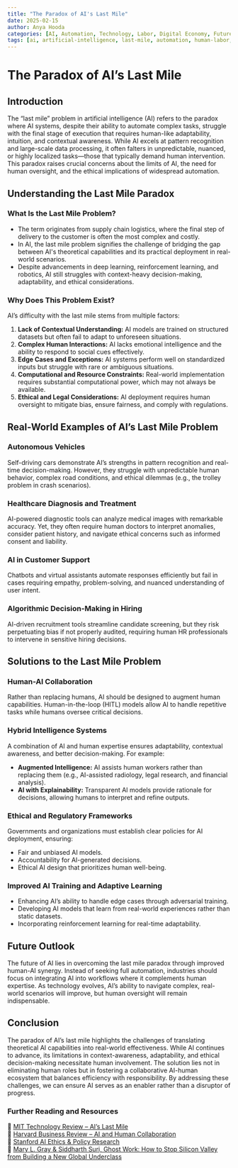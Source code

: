 ```yaml
---
title: "The Paradox of AI's Last Mile"
date: 2025-02-15
author: Anya Hooda
categories: [AI, Automation, Technology, Labor, Digital Economy, Future of Work, Gig Work, Society] 
tags: [ai, artificial-intelligence, last-mile, automation, human-labor, gig-work, digital-economy, robotics, future-of-work]
---
```


# The Paradox of AI’s Last Mile

## Introduction
The “last mile” problem in artificial intelligence (AI) refers to the paradox where AI systems, despite their ability to automate complex tasks, struggle with the final stage of execution that requires human-like adaptability, intuition, and contextual awareness. While AI excels at pattern recognition and large-scale data processing, it often falters in unpredictable, nuanced, or highly localized tasks—those that typically demand human intervention. This paradox raises crucial concerns about the limits of AI, the need for human oversight, and the ethical implications of widespread automation.

## Understanding the Last Mile Paradox
### What Is the Last Mile Problem?
- The term originates from supply chain logistics, where the final step of delivery to the customer is often the most complex and costly.
- In AI, the last mile problem signifies the challenge of bridging the gap between AI's theoretical capabilities and its practical deployment in real-world scenarios.
- Despite advancements in deep learning, reinforcement learning, and robotics, AI still struggles with context-heavy decision-making, adaptability, and ethical considerations.

### Why Does This Problem Exist?
AI’s difficulty with the last mile stems from multiple factors:
1. **Lack of Contextual Understanding:** AI models are trained on structured datasets but often fail to adapt to unforeseen situations.
2. **Complex Human Interactions:** AI lacks emotional intelligence and the ability to respond to social cues effectively.
3. **Edge Cases and Exceptions:** AI systems perform well on standardized inputs but struggle with rare or ambiguous situations.
4. **Computational and Resource Constraints:** Real-world implementation requires substantial computational power, which may not always be available.
5. **Ethical and Legal Considerations:** AI deployment requires human oversight to mitigate bias, ensure fairness, and comply with regulations.

## Real-World Examples of AI’s Last Mile Problem
### Autonomous Vehicles
Self-driving cars demonstrate AI’s strengths in pattern recognition and real-time decision-making. However, they struggle with unpredictable human behavior, complex road conditions, and ethical dilemmas (e.g., the trolley problem in crash scenarios).

### Healthcare Diagnosis and Treatment
AI-powered diagnostic tools can analyze medical images with remarkable accuracy. Yet, they often require human doctors to interpret anomalies, consider patient history, and navigate ethical concerns such as informed consent and liability.

### AI in Customer Support
Chatbots and virtual assistants automate responses efficiently but fail in cases requiring empathy, problem-solving, and nuanced understanding of user intent.

### Algorithmic Decision-Making in Hiring
AI-driven recruitment tools streamline candidate screening, but they risk perpetuating bias if not properly audited, requiring human HR professionals to intervene in sensitive hiring decisions.

## Solutions to the Last Mile Problem
### Human-AI Collaboration
Rather than replacing humans, AI should be designed to augment human capabilities. Human-in-the-loop (HITL) models allow AI to handle repetitive tasks while humans oversee critical decisions.

### Hybrid Intelligence Systems
A combination of AI and human expertise ensures adaptability, contextual awareness, and better decision-making. For example:
- **Augmented Intelligence:** AI assists human workers rather than replacing them (e.g., AI-assisted radiology, legal research, and financial analysis).
- **AI with Explainability:** Transparent AI models provide rationale for decisions, allowing humans to interpret and refine outputs.

### Ethical and Regulatory Frameworks
Governments and organizations must establish clear policies for AI deployment, ensuring:
- Fair and unbiased AI models.
- Accountability for AI-generated decisions.
- Ethical AI design that prioritizes human well-being.

### Improved AI Training and Adaptive Learning
- Enhancing AI’s ability to handle edge cases through adversarial training.
- Developing AI models that learn from real-world experiences rather than static datasets.
- Incorporating reinforcement learning for real-time adaptability.

## Future Outlook
The future of AI lies in overcoming the last mile paradox through improved human-AI synergy. Instead of seeking full automation, industries should focus on integrating AI into workflows where it complements human expertise. As technology evolves, AI’s ability to navigate complex, real-world scenarios will improve, but human oversight will remain indispensable.

## Conclusion
The paradox of AI’s last mile highlights the challenges of translating theoretical AI capabilities into real-world effectiveness. While AI continues to advance, its limitations in context-awareness, adaptability, and ethical decision-making necessitate human involvement. The solution lies not in eliminating human roles but in fostering a collaborative AI-human ecosystem that balances efficiency with responsibility. By addressing these challenges, we can ensure AI serves as an enabler rather than a disruptor of progress.

### Further Reading and Resources
📌 [MIT Technology Review – AI’s Last Mile](https://www.technologyreview.com/)  
📌 [Harvard Business Review – AI and Human Collaboration](https://hbr.org/)  
📌 [Stanford AI Ethics & Policy Research](https://hai.stanford.edu/)  
📌 [Mary L. Gray & Siddharth Suri, Ghost Work: How to Stop Silicon Valley from Building a New Global Underclass](http://sarkoups.free.fr/gray2019.pdf)  



